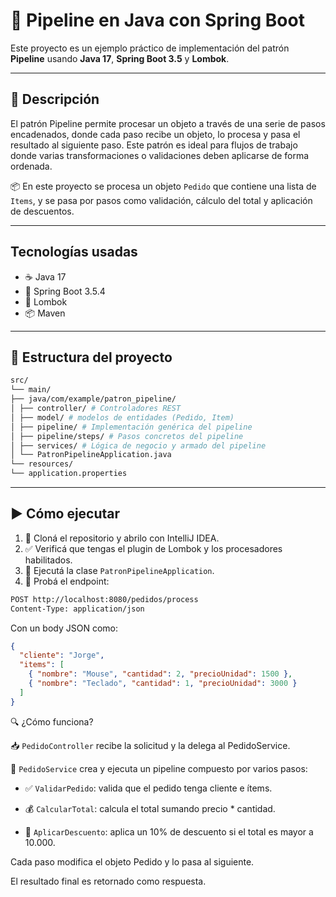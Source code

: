 # 🚀 Pipeline en Java con Spring Boot

Este proyecto es un ejemplo práctico de implementación del patrón **Pipeline** usando **Java 17**, **Spring Boot 3.5** y **Lombok**.

---

## 🧠 Descripción

El patrón Pipeline permite procesar un objeto a través de una serie de pasos encadenados, donde cada paso recibe un objeto, lo procesa y pasa el resultado al siguiente paso. Este patrón es ideal para flujos de trabajo donde varias transformaciones o validaciones deben aplicarse de forma ordenada.

📦 En este proyecto se procesa un objeto `Pedido` que contiene una lista de `Items`, y se pasa por pasos como validación, cálculo del total y aplicación de descuentos.

---

## Tecnologías usadas

- ☕ Java 17
- 🌱 Spring Boot 3.5.4  
- 🧰 Lombok  
- 📦 Maven
  
---

## 📁 Estructura del proyecto

```bash
src/
└── main/
├── java/com/example/patron_pipeline/
│ ├── controller/ # Controladores REST
│ ├── model/ # modelos de entidades (Pedido, Item)
│ ├── pipeline/ # Implementación genérica del pipeline
│ ├── pipeline/steps/ # Pasos concretos del pipeline
│ ├── services/ # Lógica de negocio y armado del pipeline
│ └── PatronPipelineApplication.java
└── resources/
└── application.properties
```

---

## ▶️ Cómo ejecutar

1. 🧬 Cloná el repositorio y abrilo con IntelliJ IDEA.
2. ✅ Verificá que tengas el plugin de Lombok y los procesadores habilitados.
3. 🏃 Ejecutá la clase `PatronPipelineApplication`.
4. 🧪 Probá el endpoint:

```bash
POST http://localhost:8080/pedidos/process
Content-Type: application/json
```
Con un body JSON como:

```json
{
  "cliente": "Jorge",
  "items": [
    { "nombre": "Mouse", "cantidad": 2, "precioUnidad": 1500 },
    { "nombre": "Teclado", "cantidad": 1, "precioUnidad": 3000 }
  ]
}
```

🔍 ¿Cómo funciona?

📥 `PedidoController` recibe la solicitud y la delega al PedidoService.

🧠  `PedidoService` crea y ejecuta un pipeline compuesto por varios pasos:

  - ✅ `ValidarPedido`: valida que el pedido tenga cliente e ítems.

  - 💰 `CalcularTotal`: calcula el total sumando precio * cantidad.

  - 🎁 `AplicarDescuento`: aplica un 10% de descuento si el total es mayor a 10.000.

Cada paso modifica el objeto Pedido y lo pasa al siguiente.

El resultado final es retornado como respuesta.
